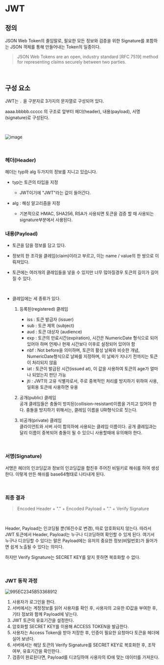 # JWT

## 정의
JSON Web Token의 줄임말로, 필요한 모든 정보와 검증을 위한 Signature를 포함하는 JSON 객체를 통해 만들어내는 Token의 일종이다.
> JSON Web Tokens are an open, industry standard [RFC 7519]
method for representing claims securely between two parties.

<br>

## 구성 요소

JWT는 `.` 을 구분자로 3가지의 문자열로 구성되어 있다.

aaaa.bbbbb.ccccc 의 구조로 앞부터 헤더(header), 내용(payload), 서명(signature)로 구성된다.

<br>

![image](https://user-images.githubusercontent.com/59171154/135726617-96974506-66dc-4024-b4aa-1fad339170fd.png)


<br>

### 헤더(Header)

헤더는 typ와 alg 두가지의 정보를 지니고 있습니다.

- typ는 토큰의 타입을 지정
  - JWT이기에 "JWT"라는 값이 들어간다.

- alg : 해싱 알고리즘을 지정
  -  기본적으로 HMAC, SHA256, RSA가 사용되면 토큰을 검증 할 때 사용되는 signature부분에서 사용된다.


### 내용(Payload)

- 토큰을 담을 정보를 담고 있다.
- 정보의 한 조각을 클레임(claim)이라고 부르고, 이는 name / value의 한 쌍으로 이뤄져있다. 
- 토큰에는 여러개의 클레임들을 넣을 수 있지만 너무 많아질경우 토큰의 길이가 길어질 수 있다.

  <br>

- 클레임에는 세 종류가 있다.
   1. 등록된(registered) 클레임
       - iss : 토큰 발급자 (issuer)
       - sub : 토큰 제목 (subject)
       - aud : 토큰 대상자 (audience)
       - exp : 토큰의 만료시간(expiration), 시간은 NumericDate 형식으로 되어있어야 하며 언제나 현재 시간보다 이후로 설정되어 있어야 함
       - nbf : Not before을 의미하며, 토큰의 활성 날짜와 비슷한 개념, NumericDate형식으로 날짜를 지정하며, 이 날짜가 지나기 전까지는 토큰이 처리되지 않음
       - iat : 토큰이 발급된 시간(issued at), 이 값을 사용하여 토큰의 age가 얼마나 되었는지 판단 가능
       - jti : JWT의 고유 식별자로서, 주로 중복적인 처리를 방지하기 위하여 사용, 일회용 토큰에 사용하면 유용

   2. 공개(public) 클레임  
   공개 클레임들은 충돌이 방지된(collision-resistant)이름을 가지고 있어야 한다. 충돌을 방지하기 위해서는, 클레임 이름을 URl형식으로 짓는다.
   3. 비공개(private) 클레임  
    클라이언트와 서버 사이 합의하에 사용되는 클레임 이름이다. 공개 클레임과는 달리 이름이 중복되어 충돌이 될 수 있으니 사용할때에 유의해야 한다.


  <br>


### 서명(Signature)
서명은 헤더의 인코딩값과 정보의 인코딩값을 합친후 주어진 비밀키로 해쉬를 하여 생성한다. 이렇게 만든 해쉬를 base64형태로 나타내게 된다.


<br>


### 최종 결과
> Encoded Header + "." + Encoded Payload + "." + Verify Signature


  <br>

Header, Payload는 인코딩될 뿐(16진수로 변경), 따로 암호화되지 않는다. 따라서 JWT 토큰에서 Header, Payload는 누구나 디코딩하여 확인할 수 있게 된다. 여기서 누구나 디코딩할 수 있다는 말은 Payload에는 유저의 중요한 정보(비밀번호)가 들어가면 쉽게 노출될 수 있다는 의미다.

하지만 Verify Signature는 SECRET KEY를 알지 못하면 복호화할 수 없다. 

 <br>

### JWT 동작 과정

![995EC2345B53368912](https://user-images.githubusercontent.com/59171154/135726975-28f97c0c-b2e1-4b7b-b694-626b6c3951a4.png)


1. 사용자가 로그인을 한다.
2. 서버에서는 계정정보를 읽어 사용자를 확인 후, 사용자의 고유한 ID값을 부여한 후, 기타 정보와 함께 Payload에 넣는다.
3. JWT 토큰의 유효기간을 설정한다.
4. 암호화할 SECRET KEY를 이용해 ACCESS TOKEN을 발급한다.
5. 사용자는 Access Token을 받아 저장한 후, 인증이 필요한 요청마다 토큰을 헤더에 실어 보낸다.
6. 서버에서는 해당 토큰의 Verify Signature를 SECRET KEY로 복호화한 후, 조작 여부, 유효기간을 확인한다.
7. 검증이 완료된다면, Payload를 디코딩하여 사용자의 ID에 맞는 데이터를 가져온다.